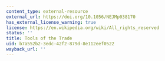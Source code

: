 ```yaml
---
content_type: external-resource
external_url: https://doi.org/10.1056/NEJMp038170
has_external_license_warning: true
license: https://en.wikipedia.org/wiki/All_rights_reserved
status: ''
title: Tools of the Trade
uid: b7a552b2-3edc-42f2-879d-8e112eef0522
wayback_url: ''
---
```

